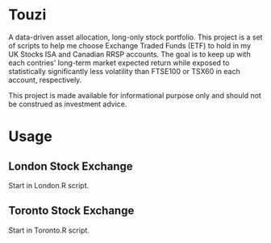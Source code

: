 # Touzi

A data-driven asset allocation, long-only stock portfolio. This project is a set of scripts to help me choose Exchange Traded Funds (ETF) to hold in my UK Stocks ISA and Canadian RRSP accounts. The goal is to keep up with each contries' long-term market expected return while exposed to statistically significantly less volatility than FTSE100 or TSX60 in each account, respectively.

This project is made available for informational purpose only and should not be construed as investment advice.

# Usage

## London Stock Exchange

Start in London.R script.

## Toronto Stock Exchange

Start in Toronto.R script.